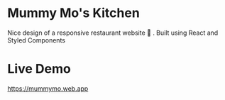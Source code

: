 # Mummy Mo's Kitchen

Nice design of a responsive restaurant website 🥗 . Built using React and Styled Components

# Live Demo

https://mummymo.web.app
